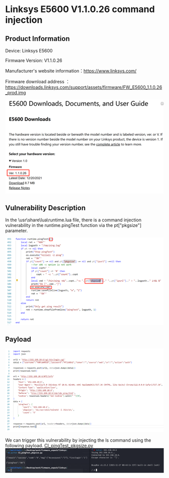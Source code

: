 # Linksys E5600 V1.1.0.26 command injection
## Product Information
Device: Linksys E5600

Firmware Version: V1.1.0.26

Manufacturer's website information：https://www.linksys.com/

Firmware download address ：https://downloads.linksys.com/support/assets/firmware/FW_E5600_1.1.0.26_prod.img

![image](https://github.com/JZP018/Vuln/blob/main/linsys/E5600/CI_pingTest_count/image-20250224230227518.png)
## Vulnerability Description

In the \usr\share\lua\runtime.lua file, there is a command injection vulnerability in the runtime.pingTest function via the pt["pkgsize"] parameter.

![image](https://github.com/JZP018/Vuln/blob/main/linsys/E5600/CI_pingTest_pkgsize/image-20250224231450455.png)

## Payload
![image](https://github.com/JZP018/Vuln/blob/main/linsys/E5600/CI_pingTest_pkgsize/image-20250224231510273.png)

We can trigger this vulnerability by injecting the ls command using the following payload. [CI_pingTest_pkgsize.py](https://github.com/JZP018/Vuln/blob/main/linsys/E5600/CI_pingTest_pkgsize/CI_pingTest_pkgsize.py)
![image](https://github.com/JZP018/Vuln/blob/main/linsys/E5600/CI_pingTest_pkgsize/image-20250224231527299.png)


